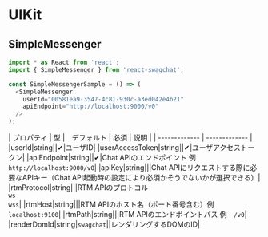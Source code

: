 # UIKit

## SimpleMessenger

```js
import * as React from 'react';
import { SimpleMessenger } from 'react-swagchat';

const SimpleMessengerSample = () => (
  <SimpleMessenger
    userId="00581ea9-3547-4c81-930c-a3ed042e4b21"
    apiEndpoint="http://localhost:9000/v0"
  />
);
```

| プロパティ | 型 |　デフォルト | 必須 | 説明 |
| ------------- | ------------- |
|userId|string||✔|ユーザID|
|userAccessToken|string||✔|ユーザアクセストークン|
|apiEndpoint|string||✔|Chat APIのエンドポイント <span class="property-example">例　`http://localhost:9000/v0`</span>|
|apiKey|string|||Chat APIにリクエストする際に必要なAPIキー（Chat API起動時の設定により必須かそうでないかが選択できる）|
|rtmProtocol|string|||RTM APIのプロトコル<br />`ws`<br />`wss`|
|rtmHost|string|||RTM APIのホスト名（ポート番号含む）<span class="property-example">例　`localhost:9100`</span>|
|rtmPath|string|||RTM APIのエンドポイントパス <span class="property-example">例　`/v0`</span>|
|renderDomId|string|`swagchat`||レンダリングするDOMのID|
